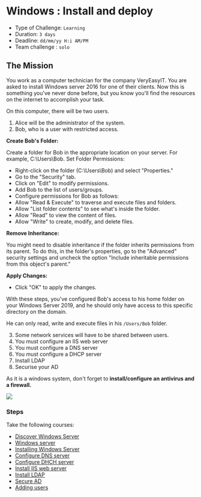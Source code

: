 # Windows : Install and deploy

- Type of Challenge: `Learning` 
- Duration: `3 days`
- Deadline: `dd/mm/yy H:i AM/PM`
- Team challenge : `solo`

## The Mission
You work as a computer technician for the company VeryEasyIT. You are asked to install Windows server 2016 for one of their clients. 
Now this is something you've never done before, but you know you'll find the resources on the internet to accomplish your task.  

On this computer, there will be two users. 
1. Alice will be the administrator of the system. 
2. Bob, who is a user with restricted access.

**Create Bob's Folder:**

Create a folder for Bob in the appropriate location on your server. For example, C:\Users\Bob.
Set Folder Permissions:

- Right-click on the folder (C:\Users\Bob) and select "Properties."
- Go to the "Security" tab.
- Click on "Edit" to modify permissions.
- Add Bob to the list of users/groups.
- Configure permissions for Bob as follows:
- Allow "Read & Execute" to traverse and execute files and folders.
- Allow "List folder contents" to see what's inside the folder.
- Allow "Read" to view the content of files.
- Allow "Write" to create, modify, and delete files.

**Remove Inheritance:**

You might need to disable inheritance if the folder inherits permissions from its parent. To do this, in the folder's properties, go to the "Advanced" security settings and uncheck the option "Include inheritable permissions from this object's parent."

**Apply Changes:**

- Click "OK" to apply the changes.

With these steps, you've configured Bob's access to his home folder on your Windows Server 2019, and he should only have access to this specific directory on the domain.

He can only read, write and execute files in his ``/Users/Bob`` folder.

3. Some network services will have to be shared between users.
4. You must configure an IIS web server 
5. You must configure a DNS server
6. You must configure a DHCP server
7. Install LDAP
8. Securise your AD


As it is a windows system, don't forget to **install/configure an antivirus and a firewall.**

![](https://d1fmx1rbmqrxrr.cloudfront.net/cnet/i/edit/2016/02/windows-3-1-archive.png)

### Steps
Take the following courses: 
* [Discover Windows Server](https://openclassrooms.com/en/courses/7710301-manage-windows-server/7802999-discover-windows-server)
* [Windows server](https://openclassrooms.com/en/courses/7710301-manage-windows-server)
* [Installing Windows Server](https://www.youtube.com/watch?v=eFK656ubKi4)
* [Configure DNS server](https://learn.microsoft.com/en-us/windows-server/networking/dns/quickstart-install-configure-dns-server?tabs=gui)
* [Configure DHCH server](https://learn.microsoft.com/en-us/windows-server/networking/technologies/dhcp/quickstart-install-configure-dhcp-server?tabs=gui)
* [Install IIS web server](https://www.techtarget.com/searchwindowsserver/video/How-to-install-and-test-Windows-Server-2019-IIS)
* [Install LDAP](https://learn.microsoft.com/en-us/troubleshoot/windows-server/identity/enable-ldap-signing-in-windows-server)
* [Secure AD](https://infrasos.com/how-to-setup-active-directory-on-windows-server-2022/)
* [Adding users](https://www.server-world.info/en/note?os=Windows_Server_2019&p=active_directory&f=4#:~:text=Active%20Directory%20%3A%20Add%20User%20Accounts2019%2F02%2F21&text=Run%20%5BServer%20Manager%5D%20and%20click,Active%20Directory%20Users%20and%20Conputers%5D.&text=Right%2DClick%20%5BUsers%5D%20on,New%5D%20%2D%20%5BUser%5D.&text=Input%20Username%20and%20Logon%20name%20for%20a%20new%20user.&text=Set%20initial%20password%20for%20a%20new%20User.](https://www.server-world.info/en/note?os=Windows_Server_2019&p=active_directory&f=4)https://www.server-world.info/en/note?os=Windows_Server_2019&p=active_directory&f=4)
